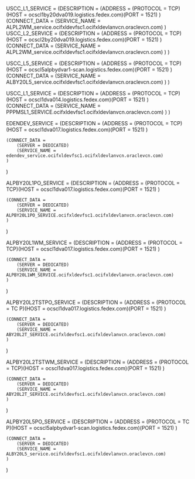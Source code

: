 USCC_L1_SERVICE =
(DESCRIPTION =
(ADDRESS = (PROTOCOL = TCP)(HOST = ocscl1by20dva019.logistics.fedex.com)(PORT = 1521)
)
(CONNECT_DATA =
(SERVICE_NAME = ALPL2WM_service.ocifxldevfsc1.ocifxldevlanvcn.oraclevcn.com)
)
USCC_L2_SERVICE =
(DESCRIPTION =
(ADDRESS = (PROTOCOL = TCP)(HOST = ocscl2by20dva019.logistics.fedex.com)(PORT = 1521)
)
(CONNECT_DATA =
(SERVICE_NAME = ALPL2WM_service.ocifxldevfsc1.ocifxldevlanvcn.oraclevcn.com)
)
)

USCC_L5_SERVICE =
(DESCRIPTION =
(ADDRESS = (PROTOCOL = TCP)(HOST = ocscl5alpbydvar1-scan.logistics.fedex.com)(PORT = 1521)
)
(CONNECT_DATA =
(SERVICE_NAME = ALBY20L5_service.ocifxldevfsc1.ocifxldevlanvcn.oraclevcn.com)
)
)

USCC_L1_SERVICE =
(DESCRIPTION =
(ADDRESS = (PROTOCOL = TCP)(HOST = ocscl1dva014.logistics.fedex.com)(PORT = 1521)
)
(CONNECT_DATA =
(SERVICE_NAME = PPPMSL1_SERVICE.ocifxldevfsc1.ocifxldevlanvcn.oraclevcn.com)
)
)

EDENDEV_SERVICE =
(DESCRIPTION =
(ADDRESS = (PROTOCOL = TCP)(HOST = ocscl1dva017.logistics.fedex.com)(PORT = 1521)
)

```
(CONNECT_DATA =
	(SERVER = DEDICATED)
	(SERVICE_NAME = edendev_service.ocifxldevfsc1.ocifxldevlanvcn.oraclevcn.com)
)
```

)

ALPBY20L1PO_SERVICE =
(DESCRIPTION =
(ADDRESS = (PROTOCOL = TCP)(HOST = ocscl1dva017.logistics.fedex.com)(PORT = 1521)
)

```
(CONNECT_DATA =
	(SERVER = DEDICATED)
	(SERVICE_NAME = ALPBY20L1PO_SERVICE.ocifxldevfsc1.ocifxldevlanvcn.oraclevcn.com)
)
```

)

ALPBY20L1WM_SERVICE =
(DESCRIPTION =
(ADDRESS = (PROTOCOL = TCP)(HOST = ocscl1dva017.logistics.fedex.com)(PORT = 1521)
)

```
(CONNECT_DATA =
	(SERVER = DEDICATED)
	(SERVICE_NAME = ALPBY20L1WM_SERVICE.ocifxldevfsc1.ocifxldevlanvcn.oraclevcn.com)
)
```

)

ALPBY20L2TSTPO_SERVICE =
(DESCRIPTION =
(ADDRESS = (PROTOCOL = TC P)(HOST = ocscl1dva017.logistics.fedex.com)(PORT = 1521)
)

```
(CONNECT_DATA =
	(SERVER = DEDICATED)
	(SERVICE_NAME = ABY20L2T_SERVICE.ocifxldevfsc1.ocifxldevlanvcn.oraclevcn.com)
)
```

)

ALPBY20L2TSTWM_SERVICE =
(DESCRIPTION =
(ADDRESS = (PROTOCOL = TCP)(HOST = ocscl1dva017.logistics.fedex.com)(PORT = 1521)
)

```
(CONNECT_DATA =
	(SERVER = DEDICATED)
	(SERVICE_NAME = ABY20L2T_SERVICE.ocifxldevfsc1.ocifxldevlanvcn.oraclevcn.com)
)
```

)

ALPBY20L5PO_SERVICE =
(DESCRIPTION =
(ADDRESS = (PROTOCOL = TC P)(HOST = ocscl5alpbydvar1-scan.logistics.fedex.com)(PORT = 1521)
)

```
(CONNECT_DATA =
	(SERVER = DEDICATED)
	(SERVICE_NAME = ALBY20L5_service.ocifxldevfsc1.ocifxldevlanvcn.oraclevcn.com)
)
```

)

